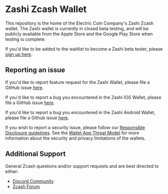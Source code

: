 # Zashi Zcash Wallet

This repository is the home of the Electric Coin Company's Zashi Zcash wallet.
The Zashi wallet is currently in closed beta testing, and will be publicly
available from the Apple Store and the Google Play Store when testing is
complete.

If you'd like to be added to the waitlist to become a Zashi beta tester,
please [sign up here](https://docs.google.com/forms/d/e/1FAIpQLSeQpykeMF8QcxnX5W8ya0pXIf5YPRRpUXD7H1gvbzv_WyASPw/viewform).

## Reporting an issue

If you'd like to report feature request for the Zashi Wallet, please file a
GitHub issue [here](https://github.com/Electric-Coin-Company/zashi/issues/new/choose).

If you'd like to report a bug you encountered in the Zashi IOS Wallet, please
file a GitHub issue [here](https://github.com/Electric-Coin-Company/zashi-ios/issues/new?labels=bug&template=bug-report.md).

If you'd like to report a bug you encountered in the Zashi Android Wallet, please
file a Github issue [here](https://github.com/Electric-Coin-Company/zashi-android/issues/new?labels=bug&template=bug-report.md).

If you wish to report a security issue, please follow our
[Responsible Disclosure guidelines](responsible_disclosure.md).
See the [Wallet App Threat Model](wallet_threat_model.md)
for more information about the security and privacy limitations of the wallets.

## Additional Support

General Zcash questions and/or support requests and are best directed to either:
 * [Discord Community](https://discord.io/zcash-community)
 * [Zcash Forum](https://forum.zcashcommunity.com/)
